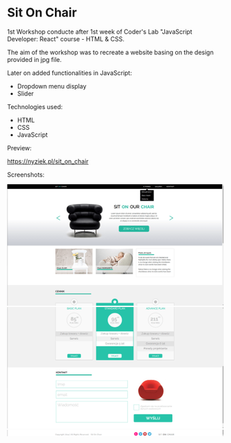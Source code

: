 # Sit On Chair

1st Workshop conducte after 1st week of Coder's Lab "JavaScript Developer: React" course - HTML & CSS.

The aim of the workshop was to recreate a website basing on the design provided in jpg file.

Later on added functionalities in JavaScript:
* Dropdown menu display
* Slider

Technologies used:
* HTML
* CSS
* JavaScript

Preview:

https://nyziek.pl/sit_on_chair

Screenshots:

![Screenshot 1](./screenshots/sit_on_chair1.png)
![Screenshot 2](./screenshots/sit_on_chair2.png)
![Screenshot 3](./screenshots/sit_on_chair3.png)
